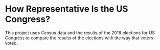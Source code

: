 # How Representative Is the US Congress?

This project uses Census data and the results of the 2018 elections for US Congress to compare the results of the elections with the way that voters voted.
